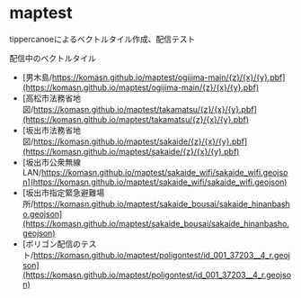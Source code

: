 # maptest

tippercanoeによるベクトルタイル作成、配信テスト 

配信中のベクトルタイル 
- [男木島/https://komasn.github.io/maptest/ogijima-main/{z}/{x}/{y}.pbf](https://komasn.github.io/maptest/ogijima-main/{z}/{x}/{y}.pbf) 
- [高松市法務省地図/https://komasn.github.io/maptest/takamatsu/{z}/{x}/{y}.pbf](https://komasn.github.io/maptest/takamatsu/{z}/{x}/{y}.pbf) 
- [坂出市法務省地図/https://komasn.github.io/maptest/sakaide/{z}/{x}/{y}.pbf](https://komasn.github.io/maptest/sakaide/{z}/{x}/{y}.pbf) 
- [坂出市公衆無線LAN/https://komasn.github.io/maptest/sakaide_wifi/sakaide_wifi.geojson](https://komasn.github.io/maptest/sakaide_wifi/sakaide_wifi.geojson) 
- [坂出市指定緊急避難場所/https://komasn.github.io/maptest/sakaide_bousai/sakaide_hinanbasho.geojson](https://komasn.github.io/maptest/sakaide_bousai/sakaide_hinanbasho.geojson) 
- [ポリゴン配信のテスト/https://komasn.github.io/maptest/poligontest/id_001_37203__4_r.geojson](https://komasn.github.io/maptest/poligontest/id_001_37203__4_r.geojson) 

